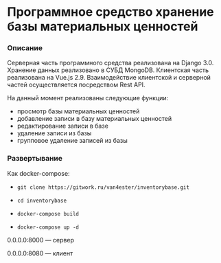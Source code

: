 # Программное средство хранение базы материальных ценностей 

### Описание

Серверная часть программного средства реализована на Django 3.0. Хранение данных реализовано в СУБД MongoDB. Клиентская часть реализована на Vue.js 2.9. Взаимодействие клиентской и серверной частей осуществляется посредством Rest API.

На данный момент реализованы следующие функции:

- просмотр базы материальных ценностей
- добавление записи в базу материальных ценностей
- редактирование записи в базе
- удаление записи из базы
- групповое удаление записей из базы

### Развертывание

Как docker-compose:

- ```
  git clone https://gitwork.ru/van4ester/inventorybase.git
  ```

- ```
  cd inventorybase
  ```

- ```
  docker-compose build
  ```

- ```
  docker-compose up -d
  ```

0.0.0.0:8000 — сервер

0.0.0.0:8080 — клиент